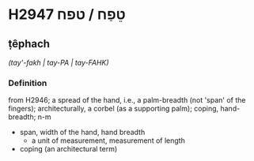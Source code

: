 # H2947 טֵפַח / טפח

## ṭêphach

_(tay'-fakh | tay-PA | tay-FAHK)_

### Definition

from H2946; a spread of the hand, i.e., a palm-breadth (not 'span' of the fingers); architecturally, a corbel (as a supporting palm); coping, hand-breadth; n-m

- span, width of the hand, hand breadth
  - a unit of measurement, measurement of length
- coping (an architectural term)
